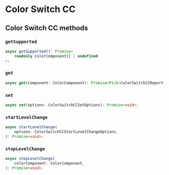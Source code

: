 # Color Switch CC

## Color Switch CC methods

### `getSupported`

```ts
async getSupported(): Promise<
	readonly ColorComponent[] | undefined
>;
```

### `get`

```ts
async get(component: ColorComponent): Promise<Pick<ColorSwitchCCReport, "currentValue" | "targetValue" | "duration"> | undefined>;
```

### `set`

```ts
async set(options: ColorSwitchCCSetOptions): Promise<void>;
```

### `startLevelChange`

```ts
async startLevelChange(
	options: ColorSwitchCCStartLevelChangeOptions,
): Promise<void>;
```

### `stopLevelChange`

```ts
async stopLevelChange(
	colorComponent: ColorComponent,
): Promise<void>;
```
